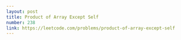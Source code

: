 ```yaml
---
layout: post
title: Product of Array Except Self
number: 238
link: https://leetcode.com/problems/product-of-array-except-self
---
```

